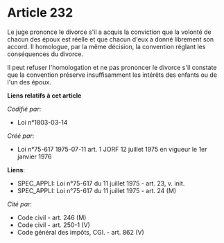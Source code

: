 # Article 232

Le juge prononce le divorce s'il a acquis la conviction que la volonté de chacun des époux est réelle et que chacun d'eux a
donné librement son accord. Il homologue, par la même décision, la convention réglant les conséquences du divorce.

Il peut refuser l'homologation et ne pas prononcer le divorce s'il constate que la convention préserve insuffisamment les
intérêts des enfants ou de l'un des époux.

**Liens relatifs à cet article**

_Codifié par_:

  - Loi n°1803-03-14

_Créé par_:

  - Loi n°75-617 1975-07-11 art. 1 JORF 12 juillet 1975 en vigueur le 1er janvier 1976

**Liens**:

  - SPEC_APPLI: Loi n°75-617 du 11 juillet 1975 - art. 23, v. init.
  - SPEC_APPLI: Loi n°75-617 du 11 juillet 1975 - art. 24 (M)

_Cité par_:

  - Code civil - art. 246 (M)
  - Code civil - art. 250-1 (V)
  - Code général des impôts, CGI. - art. 862 (V)
